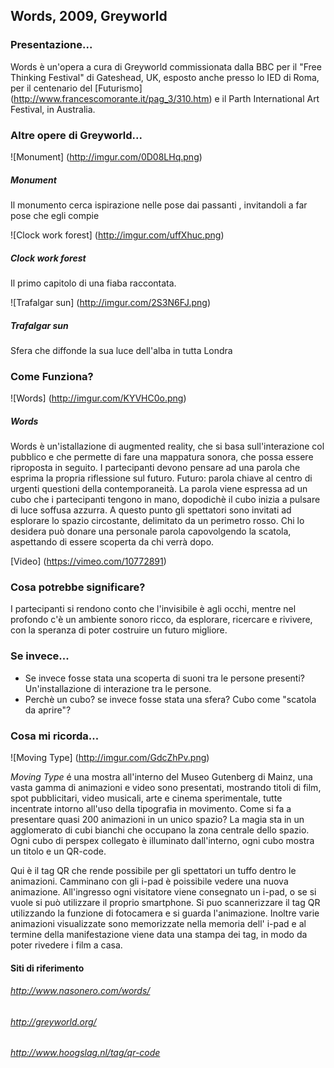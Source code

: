## Words, 2009, Greyworld 

### Presentazione...
Words è un'opera a cura di Greyworld commissionata dalla BBC per il "Free Thinking Festival" di Gateshead, UK, 
esposto anche presso lo IED di Roma, per il centenario del [Futurismo] (http://www.francescomorante.it/pag_3/310.htm) e il Parth International Art Festival, 
in Australia.


### Altre opere di Greyworld...

![Monument] (http://imgur.com/0D08LHq.png)
##### Monument
Il monumento cerca ispirazione nelle pose dai passanti , invitandoli a far pose che egli compie

![Clock work forest] (http://imgur.com/uffXhuc.png)
##### Clock work forest
Il primo capitolo di una fiaba raccontata.

![Trafalgar sun] (http://imgur.com/2S3N6FJ.png)
##### Trafalgar sun
Sfera che diffonde la sua luce dell'alba in tutta Londra


### Come Funziona?
![Words] (http://imgur.com/KYVHC0o.png)

##### Words

Words è un'istallazione di augmented reality, che si basa sull'interazione col pubblico e che permette di fare 
una mappatura sonora, che possa essere riproposta in seguito. 
I partecipanti devono pensare ad una parola che esprima la propria riflessione sul futuro. Futuro: parola chiave 
al centro di urgenti questioni della contemporaneità. La parola viene espressa ad un cubo che i partecipanti tengono 
in mano, dopodichè il cubo inizia a pulsare di luce soffusa azzurra. A questo punto gli spettatori sono invitati 
ad esplorare lo spazio circostante, delimitato da un perimetro rosso. Chi lo desidera può donare una personale 
parola capovolgendo la scatola, aspettando di essere scoperta da chi verrà dopo. 

[Video] (https://vimeo.com/10772891)

### Cosa potrebbe significare?

I partecipanti si rendono conto che l'invisibile è agli occhi, mentre nel profondo c'è un ambiente sonoro ricco, 
da esplorare, ricercare e rivivere, con la speranza di poter costruire un futuro migliore. 

### Se invece...

- Se invece fosse stata una scoperta di suoni tra le persone presenti? Un'installazione di interazione tra le persone. 
- Perchè un cubo? se invece fosse stata una sfera? Cubo come "scatola da aprire"?

### Cosa mi ricorda...

 ![Moving Type] (http://imgur.com/GdcZhPv.png)
 
 *Moving Type* é una mostra all'interno del Museo Gutenberg di Mainz, una vasta gamma di animazioni e video sono presentati, mostrando titoli di film, spot pubblicitari, video musicali, arte e cinema sperimentale, tutte incentrate intorno all'uso della tipografia in movimento. Come si fa a presentare quasi 200 animazioni in un unico spazio?
La magia sta in un agglomerato di cubi bianchi che occupano la zona centrale dello spazio. Ogni cubo di perspex collegato è illuminato dall'interno, ogni cubo mostra un titolo e un QR-code.

Qui è il tag QR che rende possibile per gli spettatori un tuffo dentro le animazioni. Camminano con gli i-pad è poissibile vedere una nuova animazione. 
All'ingresso ogni visitatore viene consegnato un i-pad, o se si vuole si può utilizzare il proprio smartphone. Si puo scannerizzare il tag QR utilizzando la funzione di fotocamera e si guarda l'animazione. Inoltre varie animazioni visualizzate sono memorizzate nella memoria dell' i-pad e al termine della manifestazione viene data una stampa dei tag, in modo da poter rivedere i film a casa.

 
#### Siti di riferimento 
###### http://www.nasonero.com/words/
###### http://greyworld.org/
###### http://www.hoogslag.nl/tag/qr-code
